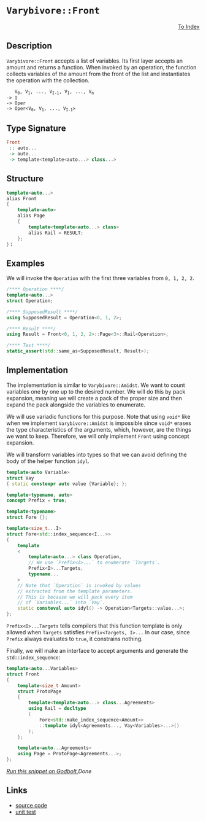 <!-- Copyright 2024 Feng Mofan
SPDX-License-Identifier: Apache-2.0 -->

# `Varybivore::Front`

<p style='text-align: right;'><a href="../../../facilities/metafunctions.md#varybivore-front">To Index</a></p>

## Description

`Varybivore::Front` accepts a list of variables.
Its first layer accepts an amount and returns a function.
When invoked by an operation, the function collects variables of the amount from the front of the list and instantiates the operation with the collection.

<pre><code>   V<sub>0</sub>, V<sub>1</sub>, ..., V<sub>I-1</sub>, V<sub>I</sub>, ..., V<sub>n</sub>
-> I
-> Oper
-> Oper&lt;V<sub>0</sub>, V<sub>1</sub>, ..., V<sub>I-1</sub>&gt;</code></pre>

## Type Signature

```Haskell
Front
 :: auto...
 -> auto...
 -> template<template<auto...> class...>
```

## Structure

```C++
template<auto...>
alias Front
{
    template<auto>
    alias Page
    {
        template<template<auto...> class>
        alias Rail = RESULT;
    };
}；
```

## Examples

We will invoke the `Operation` with the first three variables from `0, 1, 2, 2`.

```C++
/**** Operation ****/
template<auto...>
struct Operation;

/**** SupposedResult ****/
using SupposedResult = Operation<0, 1, 2>;

/**** Result ****/
using Result = Front<0, 1, 2, 2>::Page<3>::Rail<Operation>;

/**** Test ****/
static_assert(std::same_as<SupposedResult, Result>);
```

## Implementation

The implementation is similar to `Varybivore::Amidst`.
We want to count variables one by one up to the desired number.
We will do this by pack expansion, meaning we will create a pack of the proper size and then expand the pack alongside the variables to enumerate.

We will use variadic functions for this purpose.
Note that using `void*` like when we implement `Varybivore::Amidst` is impossible since `void*` erases the type characteristics of the arguments, which, however, are the things we want to keep.
Therefore, we will only implement `Front` using concept expansion.

We will transform variables into types so that we can avoid defining the body of the helper function `idyl`.

```C++
template<auto Variable>
struct Vay
{ static constexpr auto value {Variable}; };
```

```C++
template<typename, auto>
concept Prefix = true;

template<typename>
struct Fore {};

template<size_t...I>
struct Fore<std::index_sequence<I...>>
{
    template
    <
        template<auto...> class Operation,
        // We use `Prefix<I>...` to enumerate `Targets`.
        Prefix<I>...Targets,
        typename...
    >
    // Note that `Operation` is invoked by values
    // extracted from the template parameters.
    // This is because we will pack every item
    // of `Variables...` into `Vay`.
    static consteval auto idyl() -> Operation<Targets::value...>;
};
```

`Prefix<I>...Targets` tells compilers that this function template is only allowed when `Targets` satisfies `Prefix<Targets, I>...`
In our case, since `Prefix` always evaluates to `true`, it constrains nothing.

Finally, we will make an interface to accept arguments and generate the `std::index_sequence`:

```C++
template<auto...Variables>
struct Front
{
    template<size_t Amount>
    struct ProtoPage
    {
        template<template<auto...> class...Agreements>
        using Rail = decltype
        (
            Fore<std::make_index_sequence<Amount>>
            ::template idyl<Agreements..., Vay<Variables>...>()
        );
    };

    template<auto...Agreements>
    using Page = ProtoPage<Agreements...>;
};
```

[*Run this snippet on Godbolt.*](https://godbolt.org/#z:OYLghAFBqd5QCxAYwPYBMCmBRdBLAF1QCcAaPECAMzwBtMA7AQwFtMQByARg9KtQYEAysib0QXACx8BBAKoBnTAAUAHpwAMvAFYTStJg1DIApACYAQuYukl9ZATwDKjdAGFUtAK4sGIAKwAzKSuADJ4DJgAcj4ARpjEIADsAGykAA6oCoRODB7evgHBmdmOAuGRMSzxiam2mPZlDEIETMQE%2BT5%2BQfWNuS1tBBXRcQnJaQqt7Z2FPZODw1U14wCUtqhexMjsHAD0AFSHR8cnp/u7JhoAggdHANQAIpjprozIeJgKd8cX17dnAJOvyulxBZkCEWQ3iwdxMgTcXkctEIAE84dhQeYIQwoV4YXC3MhJugsFR0Zi/sc7spiJgaKpvkdgQRMCx0gYWQSCCiXsw2KQ7kxEahydc0DjngRqbT6bDAg87gRiF5MHCrNdQf99ncAGpMFGMw7M1nspic%2BFCoi6tp4Jixeiiq6TZUOa1ojVJCx3eaOZB3cWTTCqdLEQXCu4ANzEKthnr1xFt9tVSQeatjqcC6pBlMBuZ%2BmqpAEk2fQ2IIzblDecC3na8Ca4c7gAxEiYKvGktm1Xw7m81jdjHXZ1eV0t2mxqwptUUq4szvmtzZABemAA%2BgQAHRbwuO4ej1sE4kgEARLCqVdKACOKolBMLW435MCg5BntBdw/ipNHNV10/crcd9/0/OdTQXS1UAfdF/QMBQvgAeReYgKwEUggOAu5dl2O4AHU2y8JRYRSDQaTpPBVDvdEoOIxVUDuRgfASLsiI0AAVNpgEwAgFBMYjHz/DDpTIij4R3Z8H3Y4hOO4tCBIw3tGH7KC5LlF9/ywu4olQFlFQQM0WMQpiml4jQ7jwL4IgjVAAGtMHQO5YgNKNvE%2BdDMOwoMlSYBw7LuKhiFQFhdLbUCfzudI2n7FliAUfirnU7DWIQcyzK%2BeJRAItsAHdsroWhwu86z6IjBIDUIVk3I01AqBY%2BNE3oWKtxMszBDoky9TRPi3J9PA/QDFlnLDK08HQFFaAgFY7gAWmgwzkOM%2BFJOkhRj2clUoOfacPQzLMG21JsAsEdtQVCrsCQgh86rtBrdyVEcpQO2RMTfFTToXZc1ylK4WA2QRHX/PcpRpbTUGUJhOLckwXviwS3u7Nw4fO4UNuwGCmDgh8rmAWlWUYbj/sEgiImAO4ACUmDoOUFSwKEFLc/8IHpwSx3ho8QBYJhbNXU8gwvTBrzeeHvt%2BggnzUwT/2POGzNG2gCSxnGy24h8BQ6gkrqTHjxKa58JqZj8Vi2mGPyhnaZ3/RGLWRrcFcwXHBC18WPyJoxqXBts4QVYGiDBiH4Vt%2B3lZ1jFM2es2NRzWsmT2u5sFUVh2TbfNI6j6sI5uKk5pQhhjuuS23Au4PQUBu4s4W3aU7uIQvHSEo7NJz4vFoKVk6uF2Ser2usnrxvm6p0ukOzgkNAFLgBTMJ8K4z%2B4G4UJuW%2Bj6527J3upU95tDtF%2BER7uMe7jMcf0WPX34cCI%2BQHJugCTL3JJ5nLU7lYz4F6NYvWl9Vd0aUdoIDZhR%2B0/lrNwnc67oFnvPAU4Dm7okNpmDgaxaCcH8LwPwHAtCkFQJwQClhrDeg2FsD24IeCkAIJoeBaxrIBEkBuDQAAOMwZgACcjCuD%2BDobQrgSQkjSEQRwSQvAWASA0CPVB6DMEcF4CtEepC0HwNIHAWAMBEAgA2AQdIiJyCUDQGyOgCQoj9k4KoWhKQpopEkHcYAyA/RSA3GYXgdlCAkBGnofgggRBiHYFIGQghFAqHULI0gugx5ZWQukTgPAEFIJQWQjBnB4KInUVKaqdwjEmLMRYqxu9qFmDuBADwOj6ChixFwFYvAZFaDWBAJA2j0i6LIBQCANS6kgGAFIA%2BNBm4JBWhAWIMTYgRDaCicJvB%2BnMGICieCsRtCYAcMM0g2ilbwQYLQIZASsCxC8MAAutBaArW4LwLAHMjDiDWXgWkDg8AlT2egoMMzEQ7GIREFkvD0HIliMhcZHgsAxKVHgQR%2BzSAlWILEbuTwjnAGREYMhawqAGGAAoHUHwsqGVQcQ1xwhRDiC8ei3xagYlBP0IYYw1hrD6DwLEFakA1ioHSE0PZU1iSe1MDgywZgxFAoTFgSlE1egzKaC4Bg7hPBdD0GECIIxqhjDHiUHIAgZh%2BGlVkWVDBFijESGPOwfL%2BhTA6MKwoGqGhaoEAMdoqrJXqtsDq%2BVeh5imvFUsKVawFD4O2BISJHBkGkFEbwcRKTjGmPMZY6x2Tcm4EcUUohpSSHQrWAgTATAsCJB5ZQyQgQNyMMCNwjQkgzCSGIhofwKRGH6E4Pw0ggjAhcA3CkLgKRaGMI4SkfwkhWEZrSN62JEjbAgGkdC%2BRSiqkqISRohpTTCn6LYJwNoLAIxJCmkwNGrsuCMI3FWm5%2BAiCcpcbIdxWLpA4qUHigJugD4hKYGE/Z7rPUdvEfEtRiI7jJNSQGxdJNl2rpobk/JtTCmwnBGYKN5S5GDrHQkTRjTAo/rGFCIly6uAjw6dFbpvSAmjMGXMtD4zJnTNmQChZeMlkrJieszZ2zdlzMOUSk56D8DnMcFcmJtzkD3LmU8hoMS3kfJRF8nY6Dfn/OIUCkFSgwVUeJn22F4MEVIpRXM9Fu7PH7tkLi/x6CT2EqhcyqwlgyUUvgNS2luR6WMvlFp6wbKfUcpGp8fTvKLnOAgK4a1Y8xWVDVXoGVTRnMZCVU0M1ywDV9GNVavVCq7NNBNUMe17mNUhYKGF21UW3PmrdesTYrqSklo9dEgJvrn3pJg0ulda7Q0bpIH%2BytgGY2kDjQmsYPLeFlorSu7NSR/CMK4YEHNeaW1epieIyRPbo2yMqQOpAqjEngdA8QCdOxp3pJYAoCMfoIzvp/JMexZWt1j3k5ixT3j5CHtUzoEAwQz0XoiVl69/W4nDqSTVVQC2lsrbW12SYX7IN1Iq4EKrI35HVM%2B4UqbgOxjLdrquVbjDVzrYIKuR7%2B66BIcoCh9BmHVnELR9hvlcz8OCEI6smjmANlbLEORgFlHjm8YOWcrVDGAlMZYwCtjLzeCccGTxn5CYBO8CE6C1kYmoV/ck/CxFmBkW8jkzuvbEglM%2BKO/i07GniUspsG87lBm6WcF2EeMzrL2UJE5TZql4XcgCqFfF0Vgr/NSp86UXI3nPO5GtxazV9nmhxZFYFo17uFjRZS7FwY3nEvO9S869Lnir05bEZwFJT3luRleyyd7EAw2boqyUsp1XauJsoO6prIAmEbkCIEfwbCW3COL6kWhfXcucEG72kbFCQCSH8OmzhSRhG0MkCwrg9CzBpF4YEKPPq6/DYqe6uxNfo9dqAysNYQLsjOEkEAA%3D%3D%3D)$Done$

## Links

- [source code](../../../../conceptrodon/descend/varybivore/front.hpp)
- [unit test](../../../../tests/unit/metafunctions/varybivore/front.test.hpp)
